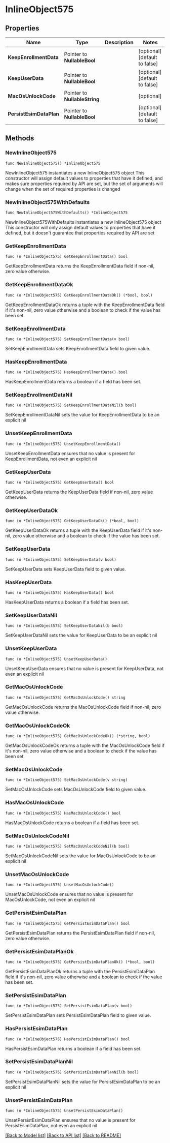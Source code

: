 # InlineObject575

## Properties

Name | Type | Description | Notes
------------ | ------------- | ------------- | -------------
**KeepEnrollmentData** | Pointer to **NullableBool** |  | [optional] [default to false]
**KeepUserData** | Pointer to **NullableBool** |  | [optional] [default to false]
**MacOsUnlockCode** | Pointer to **NullableString** |  | [optional] 
**PersistEsimDataPlan** | Pointer to **NullableBool** |  | [optional] [default to false]

## Methods

### NewInlineObject575

`func NewInlineObject575() *InlineObject575`

NewInlineObject575 instantiates a new InlineObject575 object
This constructor will assign default values to properties that have it defined,
and makes sure properties required by API are set, but the set of arguments
will change when the set of required properties is changed

### NewInlineObject575WithDefaults

`func NewInlineObject575WithDefaults() *InlineObject575`

NewInlineObject575WithDefaults instantiates a new InlineObject575 object
This constructor will only assign default values to properties that have it defined,
but it doesn't guarantee that properties required by API are set

### GetKeepEnrollmentData

`func (o *InlineObject575) GetKeepEnrollmentData() bool`

GetKeepEnrollmentData returns the KeepEnrollmentData field if non-nil, zero value otherwise.

### GetKeepEnrollmentDataOk

`func (o *InlineObject575) GetKeepEnrollmentDataOk() (*bool, bool)`

GetKeepEnrollmentDataOk returns a tuple with the KeepEnrollmentData field if it's non-nil, zero value otherwise
and a boolean to check if the value has been set.

### SetKeepEnrollmentData

`func (o *InlineObject575) SetKeepEnrollmentData(v bool)`

SetKeepEnrollmentData sets KeepEnrollmentData field to given value.

### HasKeepEnrollmentData

`func (o *InlineObject575) HasKeepEnrollmentData() bool`

HasKeepEnrollmentData returns a boolean if a field has been set.

### SetKeepEnrollmentDataNil

`func (o *InlineObject575) SetKeepEnrollmentDataNil(b bool)`

 SetKeepEnrollmentDataNil sets the value for KeepEnrollmentData to be an explicit nil

### UnsetKeepEnrollmentData
`func (o *InlineObject575) UnsetKeepEnrollmentData()`

UnsetKeepEnrollmentData ensures that no value is present for KeepEnrollmentData, not even an explicit nil
### GetKeepUserData

`func (o *InlineObject575) GetKeepUserData() bool`

GetKeepUserData returns the KeepUserData field if non-nil, zero value otherwise.

### GetKeepUserDataOk

`func (o *InlineObject575) GetKeepUserDataOk() (*bool, bool)`

GetKeepUserDataOk returns a tuple with the KeepUserData field if it's non-nil, zero value otherwise
and a boolean to check if the value has been set.

### SetKeepUserData

`func (o *InlineObject575) SetKeepUserData(v bool)`

SetKeepUserData sets KeepUserData field to given value.

### HasKeepUserData

`func (o *InlineObject575) HasKeepUserData() bool`

HasKeepUserData returns a boolean if a field has been set.

### SetKeepUserDataNil

`func (o *InlineObject575) SetKeepUserDataNil(b bool)`

 SetKeepUserDataNil sets the value for KeepUserData to be an explicit nil

### UnsetKeepUserData
`func (o *InlineObject575) UnsetKeepUserData()`

UnsetKeepUserData ensures that no value is present for KeepUserData, not even an explicit nil
### GetMacOsUnlockCode

`func (o *InlineObject575) GetMacOsUnlockCode() string`

GetMacOsUnlockCode returns the MacOsUnlockCode field if non-nil, zero value otherwise.

### GetMacOsUnlockCodeOk

`func (o *InlineObject575) GetMacOsUnlockCodeOk() (*string, bool)`

GetMacOsUnlockCodeOk returns a tuple with the MacOsUnlockCode field if it's non-nil, zero value otherwise
and a boolean to check if the value has been set.

### SetMacOsUnlockCode

`func (o *InlineObject575) SetMacOsUnlockCode(v string)`

SetMacOsUnlockCode sets MacOsUnlockCode field to given value.

### HasMacOsUnlockCode

`func (o *InlineObject575) HasMacOsUnlockCode() bool`

HasMacOsUnlockCode returns a boolean if a field has been set.

### SetMacOsUnlockCodeNil

`func (o *InlineObject575) SetMacOsUnlockCodeNil(b bool)`

 SetMacOsUnlockCodeNil sets the value for MacOsUnlockCode to be an explicit nil

### UnsetMacOsUnlockCode
`func (o *InlineObject575) UnsetMacOsUnlockCode()`

UnsetMacOsUnlockCode ensures that no value is present for MacOsUnlockCode, not even an explicit nil
### GetPersistEsimDataPlan

`func (o *InlineObject575) GetPersistEsimDataPlan() bool`

GetPersistEsimDataPlan returns the PersistEsimDataPlan field if non-nil, zero value otherwise.

### GetPersistEsimDataPlanOk

`func (o *InlineObject575) GetPersistEsimDataPlanOk() (*bool, bool)`

GetPersistEsimDataPlanOk returns a tuple with the PersistEsimDataPlan field if it's non-nil, zero value otherwise
and a boolean to check if the value has been set.

### SetPersistEsimDataPlan

`func (o *InlineObject575) SetPersistEsimDataPlan(v bool)`

SetPersistEsimDataPlan sets PersistEsimDataPlan field to given value.

### HasPersistEsimDataPlan

`func (o *InlineObject575) HasPersistEsimDataPlan() bool`

HasPersistEsimDataPlan returns a boolean if a field has been set.

### SetPersistEsimDataPlanNil

`func (o *InlineObject575) SetPersistEsimDataPlanNil(b bool)`

 SetPersistEsimDataPlanNil sets the value for PersistEsimDataPlan to be an explicit nil

### UnsetPersistEsimDataPlan
`func (o *InlineObject575) UnsetPersistEsimDataPlan()`

UnsetPersistEsimDataPlan ensures that no value is present for PersistEsimDataPlan, not even an explicit nil

[[Back to Model list]](../README.md#documentation-for-models) [[Back to API list]](../README.md#documentation-for-api-endpoints) [[Back to README]](../README.md)


